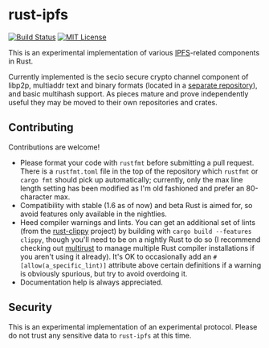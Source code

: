 # rust-ipfs

[![Build Status](https://travis-ci.org/micxjo/rust-ipfs.svg?branch=master)](https://travis-ci.org/micxjo/rust-ipfs)
[![MIT License](https://img.shields.io/github/license/micxjo/rust-ipfs.svg)](https://github.com/micxjo/rust-ipfs/blob/master/LICENSE)

This is an experimental implementation of various [IPFS](https://github.com/ipfs/ipfs)-related components in Rust.

Currently implemented is the secio secure crypto channel component of libp2p, multiaddr text and binary formats (located in a [separate repository](https://github.com/micxjo/rust-multiaddr)), and basic multihash support. As pieces mature and prove independently useful they may be moved to their own repositories and crates.

## Contributing

Contributions are welcome!

* Please format your code with `rustfmt` before submitting a pull request. There is a `rustfmt.toml` file in the top of the repository which `rustfmt` or `cargo fmt` should pick up automatically; currently, only the max line length setting has been modified as I'm old fashioned and prefer an 80-character max.
* Compatibility with stable (1.6 as of now) and beta Rust is aimed for, so avoid features only available in the nightlies.
* Heed compiler warnings and lints. You can get an additional set of lints (from the [rust-clippy](https://github.com/Manishearth/rust-clippy) project) by building with `cargo build --features clippy`, though you'll need to be on a nightly Rust to do so (I recommend checking out [multirust](https://github.com/brson/multirust) to manage multiple Rust compiler installations if you aren't using it already). It's OK to occasionally add an `#[allow(a_specific_lint)]` attribute above certain definitions if a warning is obviously spurious, but try to avoid overdoing it.
* Documentation help is always appreciated.

## Security

This is an experimental implementation of an experimental protocol. Please do not trust any sensitive data to `rust-ipfs` at this time.